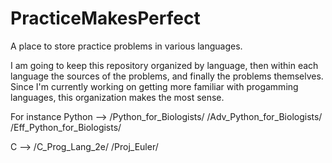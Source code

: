 # PracticeMakesPerfect
A place to store practice problems in various languages.

I am going to keep this repository organized by language, then within each language 
the sources of the problems, and finally the problems themselves. Since I'm currently working
on getting more familiar with progamming languages, this organization makes the most sense.

For instance
Python --> /Python_for_Biologists/
           /Adv_Python_for_Biologists/
           /Eff_Python_for_Biologists/
           
C --> /C_Prog_Lang_2e/
      /Proj_Euler/
